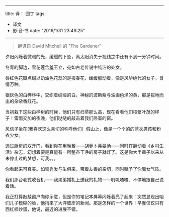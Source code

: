 
---
title: 译： 园丁
tags:
- 译文
- 影·音·书
date: "2016/1/31 23:49:25"
---

<!-- ![Garden](http://7xqdw6.com1.z0.glb.clouddn.com/garden.jpeg) -->

> 翻译自 David Mitchell 的 "The Gardener" 

<!-- more -->

夕阳闪烁着微暗的光，缓缓的下坠，离太阳消失于视线之中还有不到一分钟时间。

冬青的脚边，雪花莲含羞玉立，宛如古老传说中纯洁的处女。

唇红色花瓣点缀以奶油色花蕊的是报春花，缓缓颤动着，像是风华绝代的女子，含情万种。

银灰色的白桦林中，交织着绸缎的白，神秘的波斯紫与油画色泽的黄，那是拔地而出的朵朵番红花。

当初栽下这些白桦树的时候，他们只有扫帚那么高，现在看看他们枝繁叶茂的样子！雷雨交加的夜晚，他们哒哒的敲击着我们卧室的窗。

风信子坐在(我喜欢这么亲切的称呼他们）假山上，像是一个个的的蓝衣男孩和粉衣少女。

透过厨房的双开门，看到你在用晚餐——胡萝卜芫荽汤——同时在翻动着《乡村生活》杂志，幻想着要是真能有一所整齐干净的房子就好了。这是你大半辈子以来从未停止过的梦想，可我。。。

你看起来可真美。如雪秀发与生俱来，带着友善的亲切，同时赋予了你魔女气质。

我们那台老式收音机——我弟弟婚礼上送我的礼物——叽叽喳喳、不停地跟自己说着话。

我正打算敲敲窗户向你示意，但是你的笔记本屏幕闪烁着亮了起来：突然显现出咱们儿子模糊的脸，他捎来了大洋彼岸的新闻。那是怎样的一个世界！早餐仅仅只有西红柿炒蛋，他说，最近的进展不错。